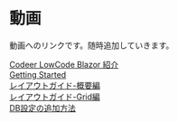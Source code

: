 # 動画

動画へのリンクです。随時追加していきます。

[Codeer LowCode Blazor 紹介](https://www.youtube.com/watch?v=beSwbdIh4Is)<br>
[Getting Started](https://www.youtube.com/watch?v=MchuOxWYR1o)<br>
[レイアウトガイド-概要編](https://www.youtube.com/watch?v=DepPNToMjGE)<br>
[レイアウトガイド-Grid編](https://www.youtube.com/watch?v=Y7a9al6Wk3Y)<br>
[DB設定の追加方法](https://youtu.be/9NhVhUG57Wk?si=MZC6qBU_I8NOufqd)<br>